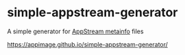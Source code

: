 # simple-appstream-generator

A simple generator for [AppStream metainfo](https://freedesktop.org/software/appstream/docs/chap-Quickstart.html) files

https://appimage.github.io/simple-appstream-generator/

